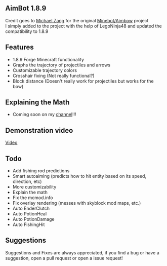 ## AimBot 1.8.9

Credit goes to [Michael Zang](https://github.com/michaelzangl) for the original [Minebot/Aimbow](https://github.com/michaelzangl/minebot/tree/forge-1.8.9/AimBow) project
<br>I simply added to the project with the help of LegoNinja48 and updated the compatibility to 1.8.9

## Features

- 1.8.9 Forge Minecraft functionality
- Graphs the trajectory of projectiles and arrows
- Customizable trajectory colors
- Crosshair fixing (Not really functional?)
- Block distance (Doesn't really work for projectiles but works for the bow)

## Explaining the Math

- Coming soon on my [channel](https://www.youtube.com/channel/UCyjficiLV37wXhT3VBkp0ew)!!!

## Demonstration video
[Video](https://youtu.be/TnqWZ5gxEG4)

## Todo
- Add fishing rod predictions
- Smart autoaiming (predicts how to hit entity based on its speed, direction, etc)
- More customizability
- Explain the math
- Fix the mcmod.info
- Fix overlay rendering (messes with skyblock mod maps, etc.)
- Auto EnderClutch
- Auto PotionHeal
- Auto PotionDamage
- Auto FishingHit

## Suggestions

Suggestions and Fixes are always appreciated, if you find a bug or have a suggestion, open a pull request or open a issue request!

